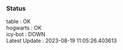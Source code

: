 ### Status


table : OK  
hogwarts : OK  
icy-bot : DOWN  
Latest Update : 2023-08-19 11:05:26.403613
